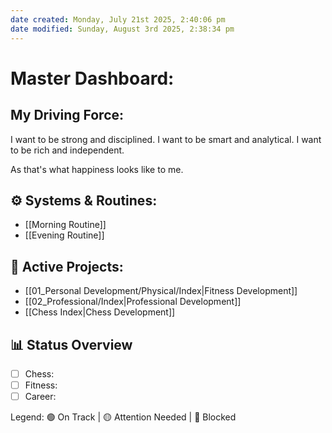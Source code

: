 ```yaml
---
date created: Monday, July 21st 2025, 2:40:06 pm
date modified: Sunday, August 3rd 2025, 2:38:34 pm
---
```


# Master Dashboard:

## My Driving Force:

I want to be strong and disciplined.
I want to be smart and analytical.
I want to be rich and independent.

As that's what happiness looks like to me.
## ⚙️ Systems & Routines:
- [[Morning Routine]] 
- [[Evening Routine]] 
## 🎯 Active Projects:
- [[01_Personal Development/Physical/Index|Fitness Development]]
- [[02_Professional/Index|Professional Development]]
- [[Chess Index|Chess Development]]
## 📊 Status Overview
- [ ] Chess: 
- [ ] Fitness: 
- [ ] Career:

Legend: 🟢 On Track | 🟡 Attention Needed | 🔴 Blocked